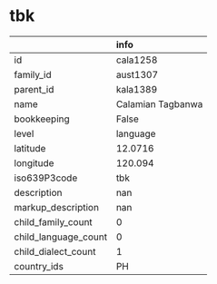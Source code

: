 # tbk
|                      | info              |
|:---------------------|:------------------|
| id                   | cala1258          |
| family_id            | aust1307          |
| parent_id            | kala1389          |
| name                 | Calamian Tagbanwa |
| bookkeeping          | False             |
| level                | language          |
| latitude             | 12.0716           |
| longitude            | 120.094           |
| iso639P3code         | tbk               |
| description          | nan               |
| markup_description   | nan               |
| child_family_count   | 0                 |
| child_language_count | 0                 |
| child_dialect_count  | 1                 |
| country_ids          | PH                |